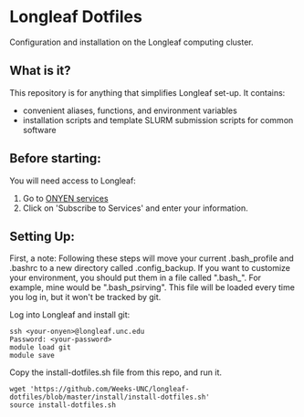 Longleaf Dotfiles
================================================================================
Configuration and installation on the Longleaf computing cluster.

What is it?
--------------------------------------------------------------------------------
This repository is for anything that simplifies Longleaf set-up. It contains:
- convenient aliases, functions, and environment variables
- installation scripts and template SLURM submission scripts for common software

Before starting:
--------------------------------------------------------------------------------
You will need access to Longleaf:
1. Go to [ONYEN services](https://its.unc.edu/onyen-services/)
2. Click on 'Subscribe to Services' and enter your information.

Setting Up:
--------------------------------------------------------------------------------
First, a note: Following these steps will move your current .bash_profile and
.bashrc to a new directory called .config_backup. If you want to customize your
environment, you should put them in a file called ".bash_<your-onyen>". For
example, mine would be ".bash_psirving". This file will be loaded every time
you log in, but it won't be tracked by git.

Log into Longleaf and install git:
```
ssh <your-onyen>@longleaf.unc.edu
Password: <your-password>
module load git
module save
```
Copy the install-dotfiles.sh file from this repo, and run it.
```
wget 'https://github.com/Weeks-UNC/longleaf-dotfiles/blob/master/install/install-dotfiles.sh'
source install-dotfiles.sh
```
